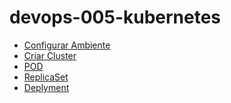 # devops-005-kubernetes


- [Configurar Ambiente]()    
- [Criar Cluster](002-criar-cluster/README.md#cluster-kubernetes)
- [POD](003-create-pod/README.md#criar-pod)
- [ReplicaSet]()
- [Deplyment]()